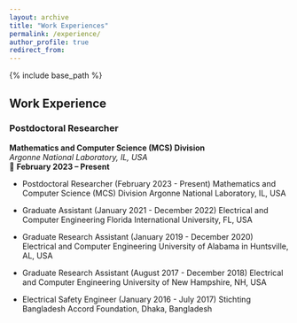```yaml
---
layout: archive
title: "Work Experiences"
permalink: /experience/
author_profile: true
redirect_from:
---
```


{% include base_path %}

## Work Experience

### Postdoctoral Researcher
**Mathematics and Computer Science (MCS) Division**  
*Argonne National Laboratory, IL, USA*  
📅 **February 2023 – Present**


- Postdoctoral Researcher (February 2023 - Present)
Mathematics and Computer Science (MCS) Division
Argonne National Laboratory, IL, USA

* Graduate Assistant  (January 2021 - December 2022)
Electrical and Computer Engineering
Florida International University, FL, USA

* Graduate Research Assistant (January 2019 - December 2020)
Electrical and Computer Engineering
University of Alabama in Huntsville, AL, USA

* Graduate Research Assistant (August 2017 - December 2018)
Electrical and Computer Engineering
University of New Hampshire, NH, USA

* Electrical Safety Engineer (January 2016 - July 2017)
Stichting Bangladesh Accord Foundation, Dhaka, Bangladesh





